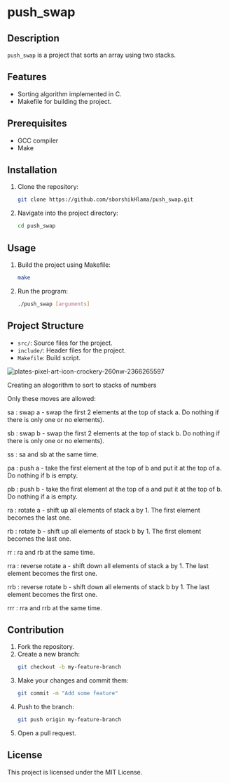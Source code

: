 # push_swap

## Description
`push_swap` is a project that sorts an array using two stacks.

## Features
- Sorting algorithm implemented in C.
- Makefile for building the project.

## Prerequisites
- GCC compiler
- Make

## Installation
1. Clone the repository:
    ```sh
    git clone https://github.com/sborshikHlama/push_swap.git
    ```
2. Navigate into the project directory:
    ```sh
    cd push_swap
    ```

## Usage
1. Build the project using Makefile:
    ```sh
    make
    ```
2. Run the program:
    ```sh
    ./push_swap [arguments]
    ```

## Project Structure
- `src/`: Source files for the project.
- `include/`: Header files for the project.
- `Makefile`: Build script.

![plates-pixel-art-icon-crockery-260nw-2366265597](https://github.com/sborshikHlama/push_swap/assets/100703861/dfba4f95-38e7-4591-85e4-fa5cd0bbd614)



Creating an alogorithm to sort to stacks of numbers

Only these moves are allowed:

sa : swap a - swap the first 2 elements at the top of stack a. Do nothing if there is only one or no elements).

sb : swap b - swap the first 2 elements at the top of stack b. Do nothing if there is only one or no elements).

ss : sa and sb at the same time.

pa : push a - take the first element at the top of b and put it at the top of a. Do nothing if b is empty.

pb : push b - take the first element at the top of a and put it at the top of b. Do nothing if a is empty.

ra : rotate a - shift up all elements of stack a by 1. The first element becomes the last one.

rb : rotate b - shift up all elements of stack b by 1. The first element becomes the last one.

rr : ra and rb at the same time.

rra : reverse rotate a - shift down all elements of stack a by 1. The last element becomes the first one.

rrb : reverse rotate b - shift down all elements of stack b by 1. The last element becomes the first one.

rrr : rra and rrb at the same time.

## Contribution
1. Fork the repository.
2. Create a new branch:
    ```sh
    git checkout -b my-feature-branch
    ```
3. Make your changes and commit them:
    ```sh
    git commit -m "Add some feature"
    ```
4. Push to the branch:
    ```sh
    git push origin my-feature-branch
    ```
5. Open a pull request.

## License
This project is licensed under the MIT License.
